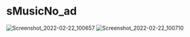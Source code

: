 # sMusicNo_ad
![Screenshot_2022-02-22_100657](https://user-images.githubusercontent.com/62991891/155193500-87beccc2-a06f-4281-9d33-433db4aaf663.jpg)
![Screenshot_2022-02-22_100710](https://user-images.githubusercontent.com/62991891/155193504-5c40db70-ccee-41ce-b51d-6ae4b62988f0.jpg)
